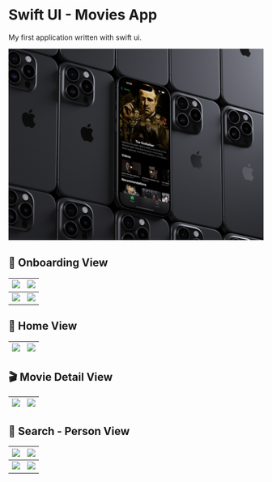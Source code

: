 ﻿# Swift UI - Movies App
My first application written with swift ui.

![](https://github.com/oztsinan/swift-ui-movie-app/blob/main/screenshot/cover.png?raw=true)


## 🍿 Onboarding View
| ![](https://i.ibb.co/0BJ5grd/onboarding-welcome.png) | ![](https://i.ibb.co/DwsVYkG/onboarding-explore.png) |
|--|--|
|![](https://i.ibb.co/d6Fbj0x/onboarding-details.png)|![](https://i.ibb.co/vqBFQxx/onboarding-use.png)|

## 🏡 Home View
|![](https://i.ibb.co/5vMcxkC/home-view.png)  |![](https://i.ibb.co/DpxmZXh/home-categories-view.png)  |
|--|--|

## 🎬 Movie Detail View
|![](https://github.com/oztsinan/swift-ui-movie-app/blob/main/screenshot/movie-detail-view.png?raw=true)  |![](https://i.ibb.co/ggXfXPv/movie-detail-information-view.png)|
|--|--|

## 🔎 Search - Person View
| ![](https://i.ibb.co/6ZfCfpr/search-view.png) | ![](https://i.ibb.co/nQvyWQF/search-list-view.png) |
|--|--|
| ![](https://i.ibb.co/2gxXsbs/search-not-found-view.png) | ![](https://i.ibb.co/FWQd52B/person-view.png) |

